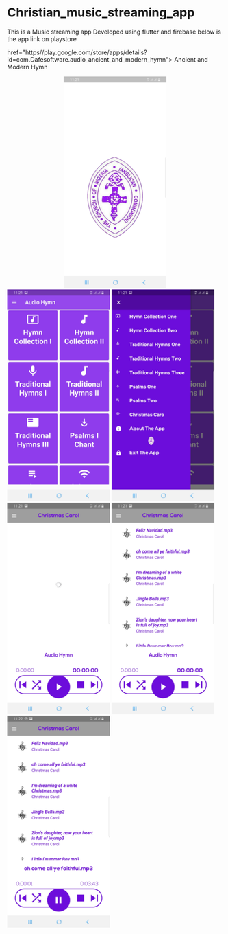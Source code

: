 # Christian_music_streaming_app
This is a Music streaming app Developed using flutter and firebase
below is the app link on playstore 

 href="https//play.google.com/store/apps/details?id=com.Dafesoftware.audio_ancient_and_modern_hymn"> Ancient and Modern Hymn 

<div style="text-align:center">
<img src="https://github.com/prof22/Christian_music_streaming_app/blob/main/screenshot1.jpg" width="240"/>
</div>

<img src="https://github.com/prof22/Christian_music_streaming_app/blob/main/screenshot2.jpg" width="240"/>
<img src="https://github.com/prof22/Christian_music_streaming_app/blob/main/screenshot3.jpg" width="240"/>
<img src="https://github.com/prof22/Christian_music_streaming_app/blob/main/screenshot4.jpg" width="240"/>
<img src="https://github.com/prof22/Christian_music_streaming_app/blob/main/screenshot5.jpg" width="240"/>
<img src="https://github.com/prof22/Christian_music_streaming_app/blob/main/screenshot6.jpg" width="240"/>
